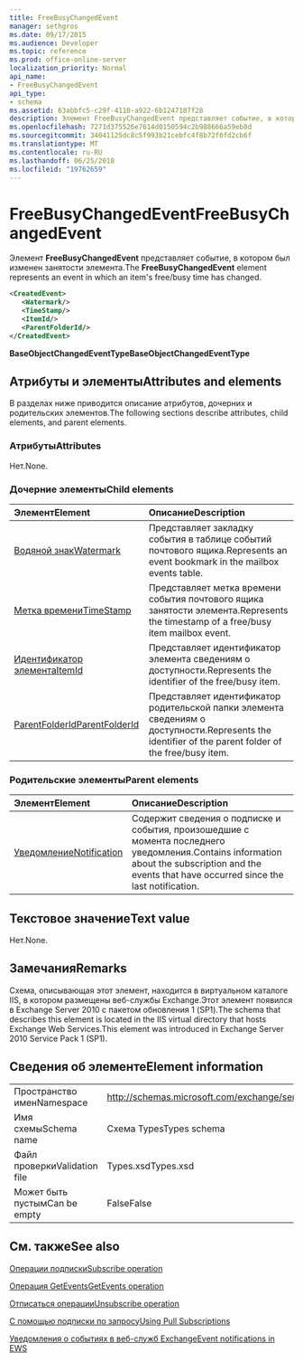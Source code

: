 ```yaml
---
title: FreeBusyChangedEvent
manager: sethgros
ms.date: 09/17/2015
ms.audience: Developer
ms.topic: reference
ms.prod: office-online-server
localization_priority: Normal
api_name:
- FreeBusyChangedEvent
api_type:
- schema
ms.assetid: 63abbfc5-c29f-4110-a922-6b1247187f28
description: Элемент FreeBusyChangedEvent представляет событие, в котором был изменен занятости элемента.
ms.openlocfilehash: 7271d375526e7614d0150594c2b988666a59eb8d
ms.sourcegitcommit: 34041125dc8c5f993b21cebfc4f8b72f0fd2cb6f
ms.translationtype: MT
ms.contentlocale: ru-RU
ms.lasthandoff: 06/25/2018
ms.locfileid: "19762659"
---
```

# <a name="freebusychangedevent"></a><span data-ttu-id="89952-103">FreeBusyChangedEvent</span><span class="sxs-lookup"><span data-stu-id="89952-103">FreeBusyChangedEvent</span></span>

<span data-ttu-id="89952-104">Элемент **FreeBusyChangedEvent** представляет событие, в котором был изменен занятости элемента.</span><span class="sxs-lookup"><span data-stu-id="89952-104">The **FreeBusyChangedEvent** element represents an event in which an item's free/busy time has changed.</span></span> 
  
```xml
<CreatedEvent>
   <Watermark/>
   <TimeStamp/>
   <ItemId/>
   <ParentFolderId/>
</CreatedEvent>
```

 <span data-ttu-id="89952-105">**BaseObjectChangedEventType**</span><span class="sxs-lookup"><span data-stu-id="89952-105">**BaseObjectChangedEventType**</span></span>
## <a name="attributes-and-elements"></a><span data-ttu-id="89952-106">Атрибуты и элементы</span><span class="sxs-lookup"><span data-stu-id="89952-106">Attributes and elements</span></span>

<span data-ttu-id="89952-107">В разделах ниже приводится описание атрибутов, дочерних и родительских элементов.</span><span class="sxs-lookup"><span data-stu-id="89952-107">The following sections describe attributes, child elements, and parent elements.</span></span>
  
### <a name="attributes"></a><span data-ttu-id="89952-108">Атрибуты</span><span class="sxs-lookup"><span data-stu-id="89952-108">Attributes</span></span>

<span data-ttu-id="89952-109">Нет.</span><span class="sxs-lookup"><span data-stu-id="89952-109">None.</span></span>
  
### <a name="child-elements"></a><span data-ttu-id="89952-110">Дочерние элементы</span><span class="sxs-lookup"><span data-stu-id="89952-110">Child elements</span></span>

|<span data-ttu-id="89952-111">**Элемент**</span><span class="sxs-lookup"><span data-stu-id="89952-111">**Element**</span></span>|<span data-ttu-id="89952-112">**Описание**</span><span class="sxs-lookup"><span data-stu-id="89952-112">**Description**</span></span>|
|:-----|:-----|
|[<span data-ttu-id="89952-113">Водяной знак</span><span class="sxs-lookup"><span data-stu-id="89952-113">Watermark</span></span>](watermark.md) <br/> |<span data-ttu-id="89952-114">Представляет закладку события в таблице событий почтового ящика.</span><span class="sxs-lookup"><span data-stu-id="89952-114">Represents an event bookmark in the mailbox events table.</span></span>  <br/> |
|[<span data-ttu-id="89952-115">Метка времени</span><span class="sxs-lookup"><span data-stu-id="89952-115">TimeStamp</span></span>](timestamp.md) <br/> |<span data-ttu-id="89952-116">Представляет метка времени события почтового ящика занятости элемента.</span><span class="sxs-lookup"><span data-stu-id="89952-116">Represents the timestamp of a free/busy item mailbox event.</span></span>  <br/> |
|[<span data-ttu-id="89952-117">Идентификатор элемента</span><span class="sxs-lookup"><span data-stu-id="89952-117">ItemId</span></span>](itemid.md) <br/> |<span data-ttu-id="89952-118">Представляет идентификатор элемента сведениям о доступности.</span><span class="sxs-lookup"><span data-stu-id="89952-118">Represents the identifier of the free/busy item.</span></span>  <br/> |
|[<span data-ttu-id="89952-119">ParentFolderId</span><span class="sxs-lookup"><span data-stu-id="89952-119">ParentFolderId</span></span>](parentfolderid.md) <br/> |<span data-ttu-id="89952-120">Представляет идентификатор родительской папки элемента сведениям о доступности.</span><span class="sxs-lookup"><span data-stu-id="89952-120">Represents the identifier of the parent folder of the free/busy item.</span></span>  <br/> |
   
### <a name="parent-elements"></a><span data-ttu-id="89952-121">Родительские элементы</span><span class="sxs-lookup"><span data-stu-id="89952-121">Parent elements</span></span>

|<span data-ttu-id="89952-122">**Элемент**</span><span class="sxs-lookup"><span data-stu-id="89952-122">**Element**</span></span>|<span data-ttu-id="89952-123">**Описание**</span><span class="sxs-lookup"><span data-stu-id="89952-123">**Description**</span></span>|
|:-----|:-----|
|[<span data-ttu-id="89952-124">Уведомление</span><span class="sxs-lookup"><span data-stu-id="89952-124">Notification</span></span>](notification-ex15websvcsotherref.md) <br/> |<span data-ttu-id="89952-125">Содержит сведения о подписке и события, произошедшие с момента последнего уведомления.</span><span class="sxs-lookup"><span data-stu-id="89952-125">Contains information about the subscription and the events that have occurred since the last notification.</span></span>  <br/> |
   
## <a name="text-value"></a><span data-ttu-id="89952-126">Текстовое значение</span><span class="sxs-lookup"><span data-stu-id="89952-126">Text value</span></span>

<span data-ttu-id="89952-127">Нет.</span><span class="sxs-lookup"><span data-stu-id="89952-127">None.</span></span>
  
## <a name="remarks"></a><span data-ttu-id="89952-128">Замечания</span><span class="sxs-lookup"><span data-stu-id="89952-128">Remarks</span></span>

<span data-ttu-id="89952-129">Схема, описывающая этот элемент, находится в виртуальном каталоге IIS, в котором размещены веб-службы Exchange.Этот элемент появился в Exchange Server 2010 с пакетом обновления 1 (SP1).</span><span class="sxs-lookup"><span data-stu-id="89952-129">The schema that describes this element is located in the IIS virtual directory that hosts Exchange Web Services.This element was introduced in Exchange Server 2010 Service Pack 1 (SP1).</span></span>
  
## <a name="element-information"></a><span data-ttu-id="89952-130">Сведения об элементе</span><span class="sxs-lookup"><span data-stu-id="89952-130">Element information</span></span>

|||
|:-----|:-----|
|<span data-ttu-id="89952-131">Пространство имен</span><span class="sxs-lookup"><span data-stu-id="89952-131">Namespace</span></span>  <br/> |http://schemas.microsoft.com/exchange/services/2006/types  <br/> |
|<span data-ttu-id="89952-132">Имя схемы</span><span class="sxs-lookup"><span data-stu-id="89952-132">Schema name</span></span>  <br/> |<span data-ttu-id="89952-133">Схема Types</span><span class="sxs-lookup"><span data-stu-id="89952-133">Types schema</span></span>  <br/> |
|<span data-ttu-id="89952-134">Файл проверки</span><span class="sxs-lookup"><span data-stu-id="89952-134">Validation file</span></span>  <br/> |<span data-ttu-id="89952-135">Types.xsd</span><span class="sxs-lookup"><span data-stu-id="89952-135">Types.xsd</span></span>  <br/> |
|<span data-ttu-id="89952-136">Может быть пустым</span><span class="sxs-lookup"><span data-stu-id="89952-136">Can be empty</span></span>  <br/> |<span data-ttu-id="89952-137">False</span><span class="sxs-lookup"><span data-stu-id="89952-137">False</span></span>  <br/> |
   
## <a name="see-also"></a><span data-ttu-id="89952-138">См. также</span><span class="sxs-lookup"><span data-stu-id="89952-138">See also</span></span>



[<span data-ttu-id="89952-139">Операции подписки</span><span class="sxs-lookup"><span data-stu-id="89952-139">Subscribe operation</span></span>](subscribe-operation.md)
  
[<span data-ttu-id="89952-140">Операция GetEvents</span><span class="sxs-lookup"><span data-stu-id="89952-140">GetEvents operation</span></span>](getevents-operation.md)
  
[<span data-ttu-id="89952-141">Отписаться операции</span><span class="sxs-lookup"><span data-stu-id="89952-141">Unsubscribe operation</span></span>](unsubscribe-operation.md)


[<span data-ttu-id="89952-142">С помощью подписки по запросу</span><span class="sxs-lookup"><span data-stu-id="89952-142">Using Pull Subscriptions</span></span>](http://msdn.microsoft.com/library/f956bc0e-2b25-4613-966b-54c65456897c%28Office.15%29.aspx)
  
[<span data-ttu-id="89952-143">Уведомления о событиях в веб-служб Exchange</span><span class="sxs-lookup"><span data-stu-id="89952-143">Event notifications in EWS</span></span>](http://msdn.microsoft.com/library/4fd4b351-d35c-4ccc-9ed9-878932ab9d50%28Office.15%29.aspx)


